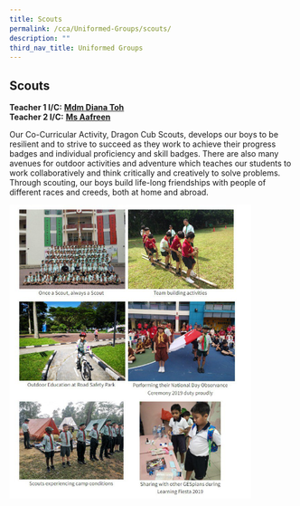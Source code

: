```yaml
---
title: Scouts
permalink: /cca/Uniformed-Groups/scouts/
description: ""
third_nav_title: Uniformed Groups
---
```

## Scouts

**Teacher 1 I/C:** **[Mdm Diana Toh](mailto:toh_lay_beng_diana@schools.gov.sg)**<br>
**Teacher 2 I/C:** **[Ms Aafreen](mailto:a_aafreen_fathima@schools.gov.sg)**  

Our Co-Curricular Activity, Dragon Cub Scouts, develops our boys to be resilient and to strive to succeed as they work to achieve their progress badges and individual proficiency and skill badges. There are also many avenues for outdoor activities and adventure which teaches our students to work collaboratively and think critically and creatively to solve problems. Through scouting, our boys build life-long friendships with people of different races and creeds, both at home and abroad.

<img src="/images/photo1668932780.jpeg" style="width:85%">